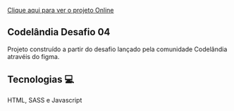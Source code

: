 [Clique aqui para ver o projeto Online]([https://igorbranquinho.github.io/Neon-LandingPage/](https://neon-landing-page.vercel.app/))

<h2> Codelândia Desafio 04 </h2>

Projeto construído a partir do desafio lançado pela comunidade Codelândia atravéis do figma.

<h2> Tecnologias 💻 </h2>

HTML, SASS e Javascript


